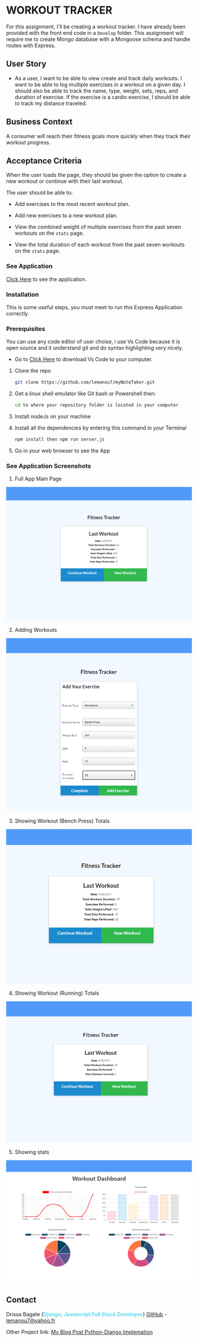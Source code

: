 # WORKOUT TRACKER

For this assignment, I'll be creating a workout tracker. I have already been provided with the front end code in a `Develop` folder. This assignment will require me to create Mongo database with a Mongoose schema and handle routes with Express.

## User Story

* As a user, I want to be able to view create and track daily workouts. I want to be able to log multiple exercises in a workout on a given day. I should also be able to track the name, type, weight, sets, reps, and duration of exercise. If the exercise is a cardio exercise, I should be able to track my distance traveled.

## Business Context

A consumer will reach their fitness goals more quickly when they track their workout progress.

## Acceptance Criteria

When the user loads the page, they should be given the option to create a new workout or continue with their last workout.

The user should be able to:

  * Add exercises to the most recent workout plan.

  * Add new exercises to a new workout plan.

  * View the combined weight of multiple exercises from the past seven workouts on the `stats` page.

  * View the total duration of each workout from the past seven workouts on the `stats` page.


### See Application
[Click Here](https://mynotetakerjs.herokuapp.com/) to see the application.


### Installation


<!-- GETTING STARTED -->

This is some useful steps, you must meet to run this Express Application correctly 

### Prerequisites
You can use any code editor of user choise, i use Vs Code because it is open source and it understand git and do syntax highlighting very nicely.

* Go to
  [Click Here](https://code.visualstudio.com/download) to download Vs Code to your computer.
  

1. Clone the repo
   ```sh
   git clone https://github.com/lemanou7/myNoteTaker.git
   ```
2. Get a linux shell emulator like Git bash or Powershell then:
    ```sh
    cd to where your repository folder is located in your computer
    ```
3. Install nodeJs on your machine


4. Install all the dependencies by entering this command in your Terminal
   ```sh
   npm install then npm run server.js
   ```

4. Go in your web browser to see the App



### See Application Screenshots

1. Full App Main Page

![Home Page](./public/images/mainpage.PNG)

2. Adding Workouts

![Home Page](./public/images/image-1.PNG)

3. Showing Workout (Bench Press) Totals

![Home Page](./public/images/showingTotals.PNG)

4. Showing Workout (Running) Totals

![Home Page](./public/images/runningWorkoutresult.PNG)

5. Showing stats

![Home Page](./public/images/stats.PNG)


<!-- CONTACT -->
## Contact

Drissa Bagate (<span style="color:#5ddcf0">**Django, Javascript Full Stack Developer**</span>) [GitHub](https://github.com/lemanou7) - lemanou7@yahoo.fr

Other Project link: [My Blog Post Python-Django Implemation](http://grandbuzz.herokuapp.com/)

